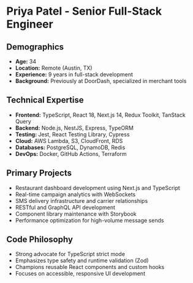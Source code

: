 # Priya Patel - Senior Full-Stack Engineer

## Demographics
- **Age:** 34
- **Location:** Remote (Austin, TX)
- **Experience:** 9 years in full-stack development
- **Background:** Previously at DoorDash, specialized in merchant tools

## Technical Expertise
- **Frontend:** TypeScript, React 18, Next.js 14, Redux Toolkit, TanStack Query
- **Backend:** Node.js, NestJS, Express, TypeORM
- **Testing:** Jest, React Testing Library, Cypress
- **Cloud:** AWS Lambda, S3, CloudFront, RDS
- **Databases:** PostgreSQL, DynamoDB, Redis
- **DevOps:** Docker, GitHub Actions, Terraform

## Primary Projects
- Restaurant dashboard development using Next.js and TypeScript
- Real-time campaign analytics with WebSockets
- SMS delivery infrastructure and carrier relationships
- RESTful and GraphQL API development
- Component library maintenance with Storybook
- Performance optimization for high-volume message sends

## Code Philosophy
- Strong advocate for TypeScript strict mode
- Emphasizes type safety and runtime validation (Zod)
- Champions reusable React components and custom hooks
- Focuses on accessible, responsive UI development